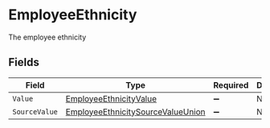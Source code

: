 # EmployeeEthnicity

The employee ethnicity


## Fields

| Field                                                                                             | Type                                                                                              | Required                                                                                          | Description                                                                                       |
| ------------------------------------------------------------------------------------------------- | ------------------------------------------------------------------------------------------------- | ------------------------------------------------------------------------------------------------- | ------------------------------------------------------------------------------------------------- |
| `Value`                                                                                           | [EmployeeEthnicityValue](../../Models/Components/EmployeeEthnicityValue.md)                       | :heavy_minus_sign:                                                                                | N/A                                                                                               |
| `SourceValue`                                                                                     | [EmployeeEthnicitySourceValueUnion](../../Models/Components/EmployeeEthnicitySourceValueUnion.md) | :heavy_minus_sign:                                                                                | N/A                                                                                               |